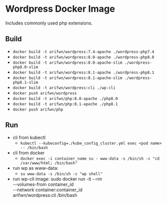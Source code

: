 Wordpress Docker Image
======================

Includes commonly used php extensions.

Build
-----

- `docker build -t arifwn/wordpress:7.4-apache ./wordpress-php7.4`
- `docker build -t arifwn/wordpress:8.0-apache ./wordpress-php8.0`
- `docker build -t arifwn/wordpress:8.0-apache-slim ./wordpress-php8.0-slim`
- `docker build -t arifwn/wordpress:8.1-apache ./wordpress-php8.1`
- `docker build -t arifwn/wordpress:8.1-apache-slim ./wordpress-php8.1-slim`
- `docker build -t arifwn/wordpress:cli ./wp-cli`
- `docker push arifwn/wordpress`
- `docker build -t arifwn/php:8.0-apache ./php8.0`
- `docker build -t arifwn/php:8.1-apache ./php8.1`
- `docker push arifwn/php`

Run
---
- cli from kubectl
    - `kubectl --kubeconfig=./kube_config_cluster.yml exec <pod name> -- /bin/bash`
- cli from docker
    - `docker exec -i container_name su - www-data -s /bin/sh -c "cd /var/www/html; /bin/bash"`
- run wp as www-data:
    - `su www-data -s /bin/sh -c "wp shell"`
- run wp-cli image:
    sudo docker run -it --rm \
    --volumes-from container_id \
    --network container:container_id \
    arifwn/wordpress:cli /bin/bash
